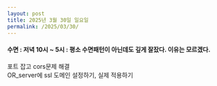 ```yaml
---
layout: post
title: 2025년 3월 30일 일요일
permalink: /2025/03/30/
---
```

#### 수면 : 저녁 10시 ~ 5시 : 평소 수면패턴이 아닌데도 깊게 잘잤다. 이유는 모르겠다.<br/>
포트 잡고 cors문제 해결<br/>
OR_server에 ssl 도메인 설정하기, 실제 적용하기